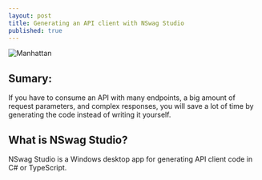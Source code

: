 ```yaml
---
layout: post
title: Generating an API client with NSwag Studio
published: true
---
```


![Manhattan]({{site.baseurl}}/images/Manhattan.jpg)



## Sumary:

If you have to consume an API with many endpoints, a big amount of request parameters, and complex responses, you will save a lot of time by generating the code instead of writing it yourself.

<!--more-->

## What is NSwag Studio?

NSwag Studio is a Windows desktop app for generating API client code in C# or TypeScript.
